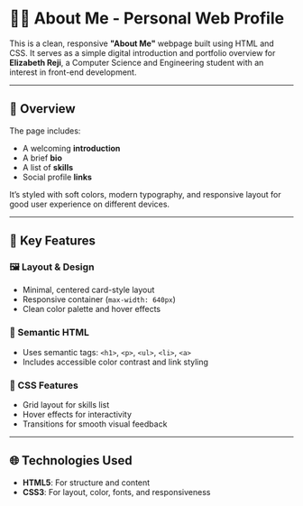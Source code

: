 # 👩‍💻 About Me - Personal Web Profile

This is a clean, responsive **"About Me"** webpage built using HTML and CSS. It serves as a simple digital introduction and portfolio overview for **Elizabeth Reji**, a Computer Science and Engineering student with an interest in front-end development.

---

## 📄 Overview

The page includes:

- A welcoming **introduction**
- A brief **bio**
- A list of **skills**
- Social profile **links**

It’s styled with soft colors, modern typography, and responsive layout for good user experience on different devices.

---


## 🎨 Key Features

### 🖼️ Layout & Design
- Minimal, centered card-style layout
- Responsive container (`max-width: 640px`)
- Clean color palette and hover effects

### 🎯 Semantic HTML
- Uses semantic tags: `<h1>`, `<p>`, `<ul>`, `<li>`, `<a>`
- Includes accessible color contrast and link styling

### 🔧 CSS Features
- Grid layout for skills list
- Hover effects for interactivity
- Transitions for smooth visual feedback

---

## 🌐 Technologies Used

- **HTML5**: For structure and content
- **CSS3**: For layout, color, fonts, and responsiveness




